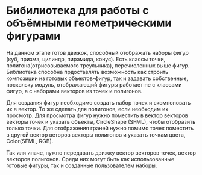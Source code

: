 # Бибилиотека для работы с объёмными геометрическими фигурами
На данном этапе готов движок, способный отображать наборы фигур (куб, призма, цилиндр, пирамида, конус).
Есть классы точки, полигона(отрисовываемого треульника), перечисленных выше фигур.
Библиотека способна прдоставлять возможность как строить композиции из готовых объектов-фигур, так и задавать собственные, поскольку модуль, отображающий фигуры работает не с классами фигур, а с наборами векторов из точек и полигонов. 

Для создания фигур необходимо создать набор точек и скомпоновать их в вектор. То же сделать для полигонов, если необходим их просмотр.
Для просмотра фигур нужно поместить в вектор векторов векторы точек и указать объекты, CircleShape (SFML), чтобы отобразить только точки. Для отображения граней нужно помимо точек поместить в другой вектор веторов векторы полигонов и указать точкам цвета, Color(SFML, RGB). 

Так или иначе, нужно передавать движку вектор векторов точек, вектор векторов полигонов. Среди них могут быть как использованные готовые фигуры, так и созданные пользователем наборы.
